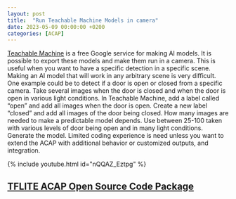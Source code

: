 ```yaml
---
layout: post
title:  "Run Teachable Machine Models in camera"
date: 2023-05-09 00:00:00 +0200
categories: [ACAP]
---
```

[Teachable Machine]( https://teachablemachine.withgoogle.com/) is a free Google service for making AI models.  It is possible to export these models and make them run in a camera.  This is useful when you want to have a specific detection in a specific scene.  Making an AI model that will work in any arbitrary scene is very difficult.  One example could be to detect if a door is open or closed from a specific camera.  Take several images when the door is closed and when the door is open in various light conditions.  In Teachable Machine, add a label called “open” and add all images when the door is open. Create a new label “closed” and add all images of the door being closed.  How many images are needed to make a predictable model depends.  Use between 25-100 taken with various levels of door being open and in many light conditions.  Generate the model.  Limited coding experience is need unless you want to extend the ACAP with additional behavior or customized outputs, and integration.

{% include youtube.html id="nQQAZ_Eztpg" %}  

## [TFLITE ACAP Open Source Code Package](https://github.com/pandosme/TFLITE_1)


